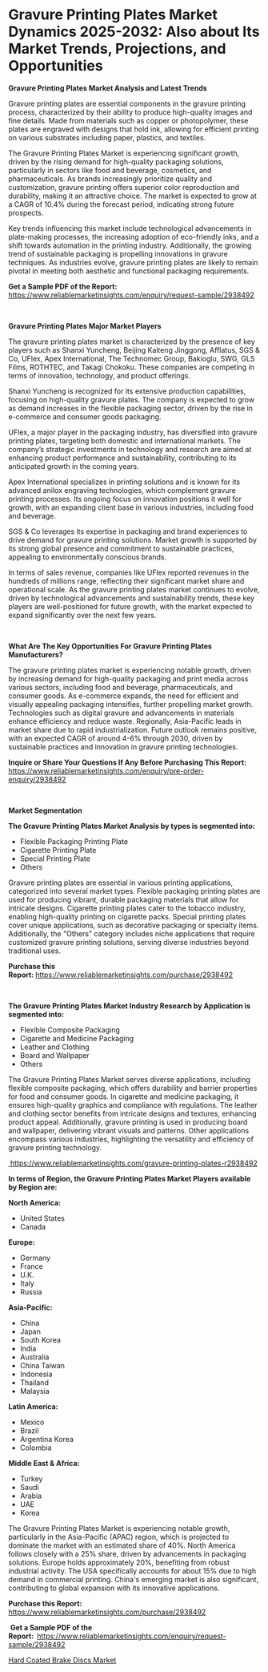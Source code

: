 <p><h1>Gravure Printing Plates Market Dynamics 2025-2032: Also about Its Market Trends, Projections, and Opportunities</h1></p><p><strong>Gravure Printing Plates Market Analysis and Latest Trends</strong></p>
<p><p>Gravure printing plates are essential components in the gravure printing process, characterized by their ability to produce high-quality images and fine details. Made from materials such as copper or photopolymer, these plates are engraved with designs that hold ink, allowing for efficient printing on various substrates including paper, plastics, and textiles. </p><p>The Gravure Printing Plates Market is experiencing significant growth, driven by the rising demand for high-quality packaging solutions, particularly in sectors like food and beverage, cosmetics, and pharmaceuticals. As brands increasingly prioritize quality and customization, gravure printing offers superior color reproduction and durability, making it an attractive choice. The market is expected to grow at a CAGR of 10.4% during the forecast period, indicating strong future prospects.</p><p>Key trends influencing this market include technological advancements in plate-making processes, the increasing adoption of eco-friendly inks, and a shift towards automation in the printing industry. Additionally, the growing trend of sustainable packaging is propelling innovations in gravure techniques. As industries evolve, gravure printing plates are likely to remain pivotal in meeting both aesthetic and functional packaging requirements.</p></p>
<p><strong>Get a Sample PDF of the Report:&nbsp;</strong> <a href="https://www.reliablemarketinsights.com/enquiry/request-sample/2938492?utm_campaign=2531&utm_medium=2&utm_source=Github&utm_content=ia&utm_term=15032025&utm_id=gravure-printing-plates">https://www.reliablemarketinsights.com/enquiry/request-sample/2938492</a></p>
<p>&nbsp;</p>
<p><strong>Gravure Printing Plates Major Market Players</strong></p>
<p><p>The gravure printing plates market is characterized by the presence of key players such as Shanxi Yuncheng, Beijing Kaiteng Jinggong, Afflatus, SGS & Co, UFlex, Apex International, The Technomec Group, Bakioglu, SWG, GLS Films, ROTHTEC, and Takagi Chokoku. These companies are competing in terms of innovation, technology, and product offerings.</p><p>Shanxi Yuncheng is recognized for its extensive production capabilities, focusing on high-quality gravure plates. The company is expected to grow as demand increases in the flexible packaging sector, driven by the rise in e-commerce and consumer goods packaging.</p><p>UFlex, a major player in the packaging industry, has diversified into gravure printing plates, targeting both domestic and international markets. The company’s strategic investments in technology and research are aimed at enhancing product performance and sustainability, contributing to its anticipated growth in the coming years.</p><p>Apex International specializes in printing solutions and is known for its advanced anilox engraving technologies, which complement gravure printing processes. Its ongoing focus on innovation positions it well for growth, with an expanding client base in various industries, including food and beverage.</p><p>SGS & Co leverages its expertise in packaging and brand experiences to drive demand for gravure printing solutions. Market growth is supported by its strong global presence and commitment to sustainable practices, appealing to environmentally conscious brands.</p><p>In terms of sales revenue, companies like UFlex reported revenues in the hundreds of millions range, reflecting their significant market share and operational scale. As the gravure printing plates market continues to evolve, driven by technological advancements and sustainability trends, these key players are well-positioned for future growth, with the market expected to expand significantly over the next few years.</p></p>
<p>&nbsp;</p>
<p><strong>What Are The Key Opportunities For Gravure Printing Plates Manufacturers?</strong></p>
<p><p>The gravure printing plates market is experiencing notable growth, driven by increasing demand for high-quality packaging and print media across various sectors, including food and beverage, pharmaceuticals, and consumer goods. As e-commerce expands, the need for efficient and visually appealing packaging intensifies, further propelling market growth. Technologies such as digital gravure and advancements in materials enhance efficiency and reduce waste. Regionally, Asia-Pacific leads in market share due to rapid industrialization. Future outlook remains positive, with an expected CAGR of around 4-6% through 2030, driven by sustainable practices and innovation in gravure printing technologies.</p></p>
<p><strong>Inquire or Share Your Questions If Any Before Purchasing This Report:</strong> <a href="https://www.reliablemarketinsights.com/enquiry/pre-order-enquiry/2938492?utm_campaign=2531&utm_medium=2&utm_source=Github&utm_content=ia&utm_term=15032025&utm_id=gravure-printing-plates">https://www.reliablemarketinsights.com/enquiry/pre-order-enquiry/2938492</a></p>
<p>&nbsp;</p>
<p><strong>Market Segmentation</strong></p>
<p><strong>The Gravure Printing Plates Market Analysis by types is segmented into:</strong></p>
<p><ul><li>Flexible Packaging Printing Plate</li><li>Cigarette Printing Plate</li><li>Special Printing Plate</li><li>Others</li></ul></p>
<p><p>Gravure printing plates are essential in various printing applications, categorized into several market types. Flexible packaging printing plates are used for producing vibrant, durable packaging materials that allow for intricate designs. Cigarette printing plates cater to the tobacco industry, enabling high-quality printing on cigarette packs. Special printing plates cover unique applications, such as decorative packaging or specialty items. Additionally, the "Others" category includes niche applications that require customized gravure printing solutions, serving diverse industries beyond traditional uses.</p></p>
<p><strong>Purchase this Report:&nbsp;</strong><a href="https://www.reliablemarketinsights.com/purchase/2938492?utm_campaign=2531&utm_medium=2&utm_source=Github&utm_content=ia&utm_term=15032025&utm_id=gravure-printing-plates">https://www.reliablemarketinsights.com/purchase/2938492</a></p>
<p>&nbsp;</p>
<p><strong>The Gravure Printing Plates Market Industry Research by Application is segmented into:</strong></p>
<p><ul><li>Flexible Composite Packaging</li><li>Cigarette and Medicine Packaging</li><li>Leather and Clothing</li><li>Board and Wallpaper</li><li>Others</li></ul></p>
<p><p>The Gravure Printing Plates Market serves diverse applications, including flexible composite packaging, which offers durability and barrier properties for food and consumer goods. In cigarette and medicine packaging, it ensures high-quality graphics and compliance with regulations. The leather and clothing sector benefits from intricate designs and textures, enhancing product appeal. Additionally, gravure printing is used in producing board and wallpaper, delivering vibrant visuals and patterns. Other applications encompass various industries, highlighting the versatility and efficiency of gravure printing technology.</p></p>
<p><a href="https://www.reliablemarketinsights.com/gravure-printing-plates-r2938492?utm_campaign=2531&utm_medium=2&utm_source=Github&utm_content=ia&utm_term=15032025&utm_id=gravure-printing-plates">&nbsp;https://www.reliablemarketinsights.com/gravure-printing-plates-r2938492</a></p>
<p><strong>In terms of Region, the Gravure Printing Plates Market Players available by Region are:</strong></p>
<p>
    <p> <strong> North America: </strong>
        <ul>
            <li>United States</li>
            <li>Canada</li>
        </ul>
        </p> 
    <p> <strong> Europe: </strong>
        <ul>
            <li>Germany</li>
            <li>France</li>
            <li>U.K.</li>
            <li>Italy</li>
            <li>Russia</li>
        </ul>
        </p> 
    <p> <strong> Asia-Pacific: </strong>
        <ul>
            <li>China</li>
            <li>Japan</li>
            <li>South Korea</li>
            <li>India</li>
            <li>Australia</li>
            <li>China Taiwan</li>
            <li>Indonesia</li>
            <li>Thailand</li>
            <li>Malaysia</li>
        </ul>
        </p> 
    <p> <strong> Latin America: </strong>
        <ul>
            <li>Mexico</li>
            <li>Brazil</li>
            <li>Argentina Korea</li>
            <li>Colombia</li>
        </ul>
        </p> 
    <p> <strong> Middle East & Africa: </strong>
        <ul>
            <li>Turkey</li>
            <li>Saudi</li>
            <li>Arabia</li>
            <li>UAE</li>
            <li>Korea</li>
        </ul>
    </p>
    </p>
<p><p>The Gravure Printing Plates Market is experiencing notable growth, particularly in the Asia-Pacific (APAC) region, which is projected to dominate the market with an estimated share of 40%. North America follows closely with a 25% share, driven by advancements in packaging solutions. Europe holds approximately 20%, benefiting from robust industrial activity. The USA specifically accounts for about 15% due to high demand in commercial printing. China's emerging market is also significant, contributing to global expansion with its innovative applications. </p></p>
<p><strong>Purchase this Report: </strong><a href="https://www.reliablemarketinsights.com/purchase/2938492?utm_campaign=2531&utm_medium=2&utm_source=Github&utm_content=ia&utm_term=15032025&utm_id=gravure-printing-plates">https://www.reliablemarketinsights.com/purchase/2938492</a></p>
<p>&nbsp;<strong>Get a Sample PDF of the Report:&nbsp;&nbsp;</strong><a href="https://www.reliablemarketinsights.com/enquiry/request-sample/2938492?utm_campaign=2531&utm_medium=2&utm_source=Github&utm_content=ia&utm_term=15032025&utm_id=gravure-printing-plates">https://www.reliablemarketinsights.com/enquiry/request-sample/2938492</a></p>
<p><strong></strong></p>
<p><p><a href="https://github.com/janraimondo83/Market-Research-Report-List-1/blob/main/hard-coated-brake-discs-market.md?utm_campaign=2531&utm_medium=2&utm_source=Github&utm_content=ia&utm_term=15032025&utm_id=gravure-printing-plates">Hard Coated Brake Discs Market</a></p></p>